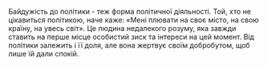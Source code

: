 Байдужість до політики - теж форма політичної діяльностi. Той, хто не цікавиться політикою, наче каже: «Мені плювати на своє місто, на свою країну, на увесь світ». Це людина недалекого розуму, яка завжди ставить на перше місце особистий зиск та інтереси на цей момент. Від політики залежить і її доля, але вона жертвує своїм добробутом, щоб лише їй дали спокій.